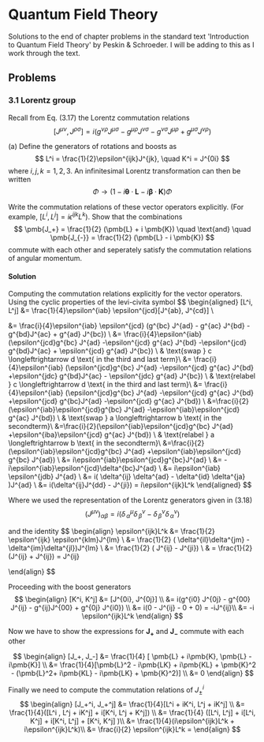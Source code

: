 # Quantum Field Theory

Solutions to the end of chapter problems in the standard text 'Introduction to Quantum Field Theory' by Peskin & Schroeder. 
I will be adding to this as I work through the text.

## Problems

### 3.1 Lorentz group

Recall from Eq. (3.17) the Lorentz commutation relations
$$
  [ J^{\mu \nu}, J^{\rho \sigma}] = i(g^{\nu \rho} J^{\mu \sigma} - g^{\mu \rho} J^{\nu \sigma} - g^{\nu \sigma}J^{\mu \rho} + g^{\mu \sigma} J^{\nu \rho})
$$

(a) Define the generators of rotations and boosts as 
$$
  L^i = \frac{1}{2}\epsilon^{ijk}J^{jk}, \quad K^i = J^{0i}
$$
where $i, j, k = 1, 2, 3$. An infinitesimal Lorentz transformation can then be written
$$
  \Phi \rightarrow (1 - i \pmb{\theta}\cdot \pmb{L} - i \pmb{\beta} \cdot \pmb{K} ) \Phi
$$

Write the commutation relations of these vector operators explicitly. (For example, $[L^i, L^j] = i \epsilon^{ijk} L^k$). Show that the combinations
$$
  \pmb{J_+} = \frac{1}{2} (\pmb{L} + i \pmb{K}) \quad \text{and} \quad  \pmb{J_{-}} = \frac{1}{2} (\pmb{L} - i \pmb{K})
$$
commute with each other and seperately satisfy the commutation relations of angular momentum.


#### Solution

 Computing the commutation relations explicitly for the vector operators. Using the cyclic properties of the levi-civita symbol
$$
\begin{aligned}
  [L^i, L^j] 
  &= \frac{1}{4}\epsilon^{iab} \epsilon^{jcd}[J^{ab}, J^{cd}]  \\

  &= \frac{i}{4}\epsilon^{iab} \epsilon^{jcd} (g^{bc} J^{ad} - g^{ac} J^{bd} - g^{bd}J^{ac} + g^{ad} J^{bc}) \\
  &= \frac{i}{4}\epsilon^{iab}  (\epsilon^{jcd}g^{bc} J^{ad} -\epsilon^{jcd} g^{ac} J^{bd} -\epsilon^{jcd} g^{bd}J^{ac} + \epsilon^{jcd} g^{ad} J^{bc}) \\
  & \text{swap } c \longleftrightarrow d \text{ in the third and last term}\\
  &= \frac{i}{4}\epsilon^{iab}  (\epsilon^{jcd}g^{bc} J^{ad} -\epsilon^{jcd} g^{ac} J^{bd} +\epsilon^{jdc} g^{bd}J^{ac} - \epsilon^{jdc} g^{ad} J^{bc}) \\
  & \text{relabel } c \longleftrightarrow d \text{ in the third and last term}\\
  &= \frac{i}{4}\epsilon^{iab}  (\epsilon^{jcd}g^{bc} J^{ad} -\epsilon^{jcd} g^{ac} J^{bd} +\epsilon^{jcd} g^{bc}J^{ad} -\epsilon^{jcd} g^{ac} J^{bd}) \\
  &=\frac{i}{2}(\epsilon^{iab}\epsilon^{jcd}g^{bc} J^{ad} -\epsilon^{iab}\epsilon^{jcd} g^{ac} J^{bd}) \\
  & \text{swap } a \longleftrightarrow b \text{ in the secondterm}\\
  &=\frac{i}{2}(\epsilon^{iab}\epsilon^{jcd}g^{bc} J^{ad} +\epsilon^{iba}\epsilon^{jcd} g^{ac} J^{bd}) \\
  & \text{relabel } a \longleftrightarrow b \text{ in the secondterm}\\
  &=\frac{i}{2}(\epsilon^{iab}\epsilon^{jcd}g^{bc} J^{ad} +\epsilon^{iab}\epsilon^{jcd} g^{bc} J^{ad}) \\
  &= i\epsilon^{iab}\epsilon^{jcd}g^{bc}J^{ad} \\ 
  &= -i\epsilon^{iab}\epsilon^{jcd}\delta^{bc}J^{ad} \\
  &= i\epsilon^{iab} \epsilon^{jdb} J^{ad} \\
  &= i( \delta^{ij} \delta^{ad} - \delta^{id} \delta^{ja} )J^{ad}  \\
  &= i(\delta^{ij}J^{dd} - J^{ji}) = i\epsilon^{ijk}L^k
\end{aligned}
$$

Where we used the representation of the Lorentz generators given in (3.18)
$$
  (J^{\mu \nu})_{\alpha \beta} = i(\delta^\mu_{\,\alpha} \delta^\nu_{\,\beta} - \delta^\nu_{\,\beta} \delta^\nu_{\,\alpha})
$$

and the identity 
$$
\begin{align}
  \epsilon^{ijk}L^k &= \frac{1}{2} \epsilon^{ijk} \epsilon^{klm}J^{lm} \\
  &= \frac{1}{2} ( \delta^{il}\delta^{jm} - \delta^{im}\delta^{jl})J^{lm} \\
  &= \frac{1}{2} ( J^{ij} - J^{ji}) \\
  & = \frac{1}{2}(J^{ij} + J^{ij}) = J^{ij}

\end{align}
$$

Proceeding with the boost generators
$$
\begin{align}
  [K^i, K^j] &= [J^{0i}, J^{0j}] \\
  &= i(g^{i0} J^{0j} - g^{00} J^{ij} - g^{ij}J^{00} + g^{0j} J^{i0}) \\
  &= i(0 - J^{ij} - 0 + 0) = -iJ^{ij}\\
  &= -i \epsilon^{ijk}L^k
\end{align}
$$

Now we have to show the expressions for $\pmb{J_+}$ and $\pmb{J_-}$ commute with each other

$$
\begin{align}
  [J_+, J_-] &= \frac{1}{4} [ \pmb{L} + i\pmb{K}, \pmb{L} - i\pmb{K}] \\
  &= \frac{1}{4}[\pmb{L}^2 - i\pmb{LK} + i\pmb{KL} + \pmb{K}^2 - (\pmb{L}^2+ i\pmb{KL} - i\pmb{LK} + \pmb{K}^2)] \\
  &= 0
\end{align}
$$

Finally we need to compute the commutation relations of $J_{\pm}^i$ 
$$
\begin{align}
  [J_+^i, J_+^j] &= \frac{1}{4}[L^i + iK^i, L^j + iK^j] \\
  &= \frac{1}{4}([L^i , L^j + iK^j] + i[K^i, L^j + K^j]) \\
  &= \frac{1}{4} ([L^i, L^j] + i[L^i, K^j] + i[K^i, L^j] + [K^i, K^j] )\\
  &= \frac{1}{4}(i\epsilon^{ijk}L^k + i\epsilon^{ijk}L^k)\\
  &= \frac{i}{2} \epsilon^{ijk}L^k = 
\end{align}
$$
